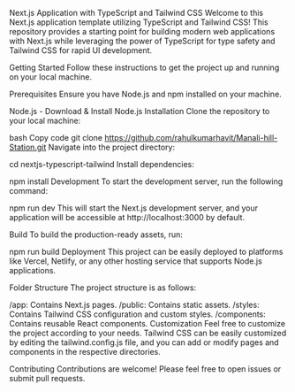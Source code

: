 Next.js Application with TypeScript and Tailwind CSS
Welcome to this Next.js application template utilizing TypeScript and Tailwind CSS! This repository provides a starting point for building modern web applications with Next.js while leveraging the power of TypeScript for type safety and Tailwind CSS for rapid UI development.

Getting Started
Follow these instructions to get the project up and running on your local machine.

Prerequisites
Ensure you have Node.js and npm installed on your machine.

Node.js - Download & Install Node.js
Installation
Clone the repository to your local machine:

bash
Copy code
git clone https://github.com/rahulkumarhavit/Manali-hill-Station.git
Navigate into the project directory:


cd nextjs-typescript-tailwind
Install dependencies:


npm install
Development
To start the development server, run the following command:


npm run dev
This will start the Next.js development server, and your application will be accessible at http://localhost:3000 by default.

Build
To build the production-ready assets, run:

npm run build
Deployment
This project can be easily deployed to platforms like Vercel, Netlify, or any other hosting service that supports Node.js applications.

Folder Structure
The project structure is as follows:

/app: Contains Next.js pages.
/public: Contains static assets.
/styles: Contains Tailwind CSS configuration and custom styles.
/components: Contains reusable React components.
Customization
Feel free to customize the project according to your needs. Tailwind CSS can be easily customized by editing the tailwind.config.js file, and you can add or modify pages and components in the respective directories.

Contributing
Contributions are welcome! Please feel free to open issues or submit pull requests.

